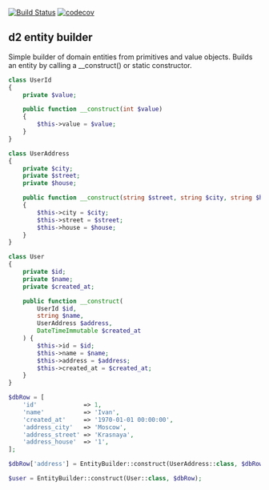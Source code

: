 [![Build Status](https://travis-ci.com/demidovich/d2-entity-builder.svg?branch=master)](https://travis-ci.com/demidovich/d2-entity-builder) [![codecov](https://codecov.io/gh/demidovich/d2-entity-builder/branch/master/graph/badge.svg)](https://codecov.io/gh/demidovich/d2-entity-builder)

## d2 entity builder

Simple builder of domain entities from primitives and value objects. Builds an entity by calling a __construct() or static constructor.

```php
class UserId
{
    private $value;

    public function __construct(int $value)
    {
        $this->value = $value;
    }
}

class UserAddress
{
    private $city;
    private $street;
    private $house;

    public function __construct(string $street, string $city, string $house)
    {
        $this->city = $city;
        $this->street = $street;
        $this->house = $house;
    }
}

class User
{
    private $id;
    private $name;
    private $created_at;

    public function __construct(
        UserId $id,
        string $name,
        UserAddress $address,
        DateTimeImmutable $created_at
    ) {
        $this->id = $id;
        $this->name = $name;
        $this->address = $address;
        $this->created_at = $created_at;
    }
}

$dbRow = [
    'id'             => 1,
    'name'           => 'Ivan',
    'created_at'     => '1970-01-01 00:00:00',
    'address_city'   => 'Moscow',
    'address_street' => 'Krasnaya',
    'address_house'  => '1',
];

$dbRow['address'] = EntityBuilder::construct(UserAddress::class, $dbRow, 'address');

$user = EntityBuilder::construct(User::class, $dbRow);
```
